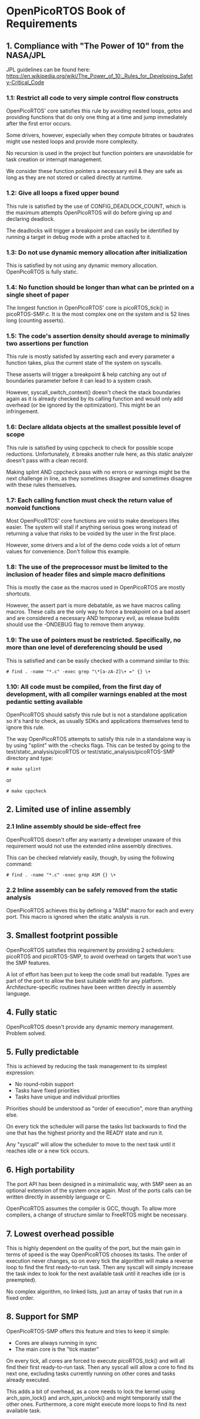 # OpenPicoRTOS Book of Requirements

## 1. Compliance with "The Power of 10" from the NASA/JPL

JPL guidelines can be found here: https://en.wikipedia.org/wiki/The_Power_of_10:_Rules_for_Developing_Safety-Critical_Code

### 1.1: Restrict all code to very simple control flow constructs

OpenPicoRTOS' core satisfies this rule by avoiding nested loops, gotos and providing functions that do only one thing at a time and jump immediately after the first error occurs.

Some drivers, however, especially when they compute bitrates or baudrates might use nested loops and provide more complexity.

No recursion is used in the project but function pointers are unavoidable for task creation or interrupt management.

We consider these function pointers a necessary evil & they are safe as long as they are not stored or called directly at runtime.

### 1.2: Give all loops a fixed upper bound

This rule is satisfied by the use of CONFIG_DEADLOCK_COUNT, which is the maximum attempts OpenPicoRTOS will do before giving up and declaring deadlock.

The deadlocks will trigger a breakpoint and can easily be identified by running a target in debug mode with a probe attached to it.

### 1.3: Do not use dynamic memory allocation after initialization

This is satisfied by not using any dynamic memory allocation. OpenPicoRTOS is fully static.

### 1.4: No function should be longer than what can be printed on a single sheet of paper

The longest function in OpenPicoRTOS' core is picoRTOS_tick() in picoRTOS-SMP.c. It is the most complex one on the system and is 52 lines long (counting asserts).

### 1.5: The code's assertion density should average to minimally two assertions per function

This rule is mostly satisfed by asserting each and every parameter a function takes, plus the current state of the system on syscalls.

These asserts will trigger a breakpoint & help catching any out of boundaries parameter before it can lead to a system crash.

However, syscall_switch_context() doesn't check the stack boundaries again as it is already checked
by its calling function and would only add overhead (or be ignored by the optimization).
This might be an infringement.

### 1.6: Declare alldata objects at the smallest possible level of scope

This rule is satisfied by using cppcheck to check for possible scope reductions.
Unfortunately, it breaks another rule here, as this static analyzer doesn't pass with a clean record.

Making splint AND cppcheck pass with no errors or warnings might be the next challenge in line, as they sometimes disagree and sometimes disagree with these rules themselves.

### 1.7: Each calling function must check the return value of nonvoid functions

Most OpenPicoRTOS' core functions are void to make developers lifes easier. The system will stall if anything serious goes wrong instead of returning a value that risks to be voided by the user in the first place.

However, some drivers and a lot of the demo code voids a lot of return values for convenience. Don't follow this example.

### 1.8: The use of the preprocessor must be limited to the inclusion of header files and simple macro definitions

This is mostly the case as the macros used in OpenPicoRTOS are mostly shortcuts.

However, the assert part is more debatable, as we have macros calling macros.
These calls are the only way to force a breakpoint on a bad assert and are considered a necessary AND temporary evil, as release builds should use the -DNDEBUG flag to remove them anyway.

### 1.9: The use of pointers must be restricted. Specifically, no more than one level of dereferencing should be used

This is satisfied and can be easily checked with a command similar to this:

    # find . -name "*.c" -exec grep "\*[a-zA-Z]\+ =" {} \+

### 1.10: All code must be compiled, from the first day of development, with all compiler warnings enabled at the most pedantic setting available

OpenPicoRTOS should satisfy this rule but is not a standalone application so it's hard to check, as usually SDKs and applications themselves tend to ignore this rule.

The way OpenPicoRTOS attempts to satisfy this rule in a standalone way is by using "splint" with the -checks flags.
This can be tested by going to the test/static_analysis/picoRTOS or test/static_analysis/picoRTOS-SMP directory and type:

    # make splint

or

    # make cppcheck

## 2. Limited use of inline assembly
### 2.1 Inline assembly should be side-effect free

OpenPicoRTOS doesn't offer any warranty a developer unaware of this requirement
would not use the extended inline assembly directives.

This can be checked relatviely easily, though, by using the following command:

    # find . -name "*.c" -exec grep ASM {} \+

### 2.2 Inline assembly can be safely removed from the static analysis

OpenPicoRTOS achieves this by defining a "ASM" macro for each and every port.
This macro is ignored when the static analysis is run.

## 3. Smallest footprint possible

OpenPicoRTOS satisfies this requirement by providing 2 schedulers: picoRTOS and picoRTOS-SMP, to avoid overhead on targets that won't use the SMP features.

A lot of effort has been put to keep the code small but readable.
Types are part of the port to allow the best suitable width for any platform.
Architecture-specific routines have been written directly in assembly language.

## 4. Fully static

OpenPicoRTOS doesn't provide any dynamic memory management. Problem solved.

## 5. Fully predictable

This is achieved by reducing the task management to its simplest expression:
  - No round-robin support
  - Tasks have fixed priorities
  - Tasks have unique and individual priorities

Priorities should be understood as "order of execution", more than anything else.

On every tick the scheduler will parse the tasks list backwards to find the one that has the highest priority and the READY state and run it.

Any "syscall" will allow the scheduler to move to the next task until it reaches idle or a new tick occurs.

## 6. High portability

The port API has been designed in a minimalistic way, with SMP seen as an optional extension of the system once again.
Most of the ports calls can be written directly in assembly language or C.

OpenPicoRTOS assumes the compiler is GCC, though. To allow more compilers, a change of structure similar to FreeRTOS might be necessary.

## 7. Lowest overhead possible

This is highly dependent on the quality of the port, but the main gain in terms of speed is the way OpenPicoRTOS chooses its tasks.
The order of execution never changes, so on every tick the algorithm will make a reverse loop to find the first ready-to-run task.
Then any syscall will simply increase the task index to look for the next available task until it reaches idle (or is preempted).

No complex algorithm, no linked lists, just an array of tasks that run in a fixed order.

## 8. Support for SMP

OpenPicoRTOS-SMP offers this feature and tries to keep it simple:
  - Cores are always running in sync
  - The main core is the "tick master"

On every tick, all cores are forced to execute picoRTOS_tick() and will all find their first ready-to-run task.
Then any syscall will allow a core to find its next one, excluding tasks currently running on other cores and tasks already executed.

This adds a bit of overhead, as a core needs to lock the kernel using arch_spin_lock() and arch_spin_unlock() and might temporarily stall the other ones.
Furthermore, a core might execute more loops to find its next available task.
